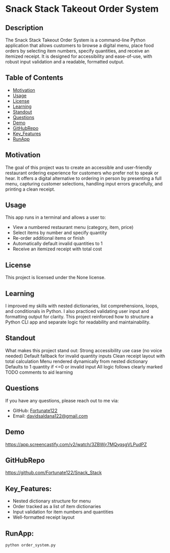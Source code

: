 # Snack Stack Takeout Order System

## Description
The Snack Stack Takeout Order System is a command-line Python application that allows customers to browse a digital menu, place food orders by selecting item numbers, specify quantities, and receive an itemized receipt. It is designed for accessibility and ease-of-use, with robust input validation and a readable, formatted output.

## Table of Contents
- [Motivation](#motivation)
- [Usage](#usage)
- [License](#license)
- [Learning](#learning)
- [Standout](#standout)
- [Questions](#questions)
- [Demo](#demo)
- [GitHubRepo](#githubrepo)
- [Key_Features](#key_features)
- [RunApp](#runapp)

## Motivation
The goal of this project was to create an accessible and user-friendly restaurant ordering experience for customers who prefer not to speak or hear. It offers a digital alternative to ordering in person by presenting a full menu, capturing customer selections, handling input errors gracefully, and printing a clean receipt.

## Usage
This app runs in a terminal and allows a user to:
- View a numbered restaurant menu (category, item, price)
- Select items by number and specify quantity
- Re-order additional items or finish
- Automatically default invalid quantities to 1
- Receive an itemized receipt with total cost

## License
This project is licensed under the None license.

## Learning
I improved my skills with nested dictionaries, list comprehensions, loops, and conditionals in Python. I also practiced validating user input and formatting output for clarity. This project reinforced how to structure a Python CLI app and separate logic for readability and maintainability.

## Standout
What makes this project stand out:
Strong accessibility use case (no voice needed)
Default fallback for invalid quantity inputs
Clean receipt layout with total calculation
Menu rendered dynamically from nested dictionary
Defaults to 1 quantity if <=0 or invalid input
All logic follows clearly marked TODO comments to aid learning

## Questions
If you have any questions, please reach out to me via:
- GitHub: [Fortunate122](https://github.com/Fortunate122)
- Email: davidsaldana122@gmail.com

## Demo
https://app.screencastify.com/v2/watch/3ZBWjr7MQyqsgVLPudPZ


## GitHubRepo
https://github.com/Fortunate122/Snack_Stack

## Key_Features:
- Nested dictionary structure for menu
- Order tracked as a list of item dictionaries
- Input validation for item numbers and quantities
- Well-formatted receipt layout

## RunApp:
```bash
python order_system.py
